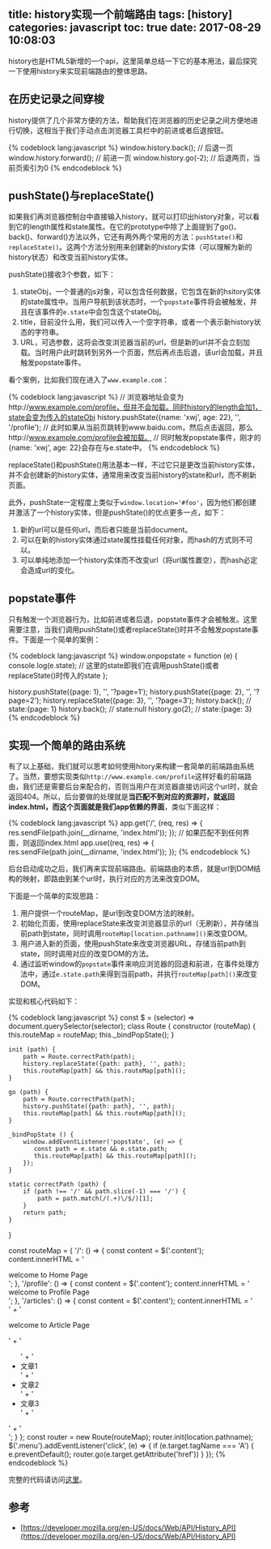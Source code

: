 title: history实现一个前端路由
tags: [history]
categories: javascript
toc: true
date: 2017-08-29 10:08:03
---

history也是HTML5新增的一个api，这里简单总结一下它的基本用法，最后探究一下使用history来实现前端路由的整体思路。

## 在历史记录之间穿梭

history提供了几个非常方便的方法，帮助我们在浏览器的历史记录之间方便地进行切换，这相当于我们手动点击浏览器工具栏中的前进或者后退按钮。

{% codeblock lang:javascript %}
window.history.back();       // 后退一页
window.history.forward();    // 前进一页
window.history.go(-2);       // 后退两页，当前页索引为0
{% endcodeblock %}

## pushState()与replaceState()

如果我们再浏览器控制台中直接输入history，就可以打印出history对象，可以看到它的length属性和state属性。在它的prototype中除了上面提到了go()、back()、forward()方法以外，它还有两外两个常用的方法：`pushState()`和`replaceState()`。这两个方法分别用来创建新的history实体（可以理解为新的history状态）和改变当前history实体。

pushState()接收3个参数，如下：

1. stateObj，一个普通的js对象，可以包含任何数据，它包含在新的hsitory实体的state属性中。当用户导航到该状态时，一个`popstate`事件将会被触发，并且在该事件的`e.state`中会包含这个stateObj。
2. title，目前没什么用，我们可以传入一个空字符串，或者一个表示新history状态的字符串。
3. URL，可选参数，这将会改变浏览器当前的url，但是新的url并不会立刻加载。当时用户此时跳转到另外一个页面，然后再点击后退，该url会加载，并且触发popstate事件。

看个案例，比如我们现在进入了`www.example.com`：

{% codeblock lang:javascript %}
// 浏览器地址会变为http://www.example.com/profile，但并不会加载。同时history的length会加1，state会变为传入的stateObj
history.pushState({name: 'xwj', age: 22}, '', '/profile');
// 此时如果从当前页跳转到www.baidu.com，然后点击返回，那么http://www.example.com/profile会被加载。
// 同时触发popstate事件，刚才的{name: 'xwj', age: 22}会存在与e.state中。
{% endcodeblock %}

replaceState()和pushState()用法基本一样，不过它只是更改当前history实体，并不会创建新的history实体，通常用来改变当前history的state和url，而不刷新页面。

此外，pushState一定程度上类似于`window.location='#foo'`，因为他们都创建并激活了一个history实体，但是pushState()的优点更多一点，如下：

1. 新的url可以是任何url，而后者只能是当前document。
2. 可以在新的history实体通过state属性挂载任何对象，而hash的方式则不可以。
3. 可以单纯地添加一个history实体而不改变url（将url属性置空），而hash必定会造成url的变化。

## popstate事件

只有触发一个浏览器行为，比如前进或者后退，popstate事件才会被触发。这里需要注意，当我们调用pushState()或者replaceState()时并不会触发popstate事件。下面是一个简单的案例：

{% codeblock lang:javascript %}
window.onpopstate = function (e) {
  console.log(e.state);  // 这里的state即我们在调用pushState()或者replaceState()时传入的state
};

history.pushState({page: 1}, '', '?page=1');
history.pushState({page: 2}, '', '?page=2');
history.replaceState({page: 3}, '', '?page=3');
history.back();  // state:{page: 1}
history.back(); // state:null
history.go(2); // state:{page: 3}
{% endcodeblock %}

## 实现一个简单的路由系统

有了以上基础，我们就可以思考如何使用hitory来构建一套简单的前端路由系统了。当然，要想实现类似`http://www.example.com/profile`这样好看的前端路由，我们还是需要后台来配合的，否则当用户在浏览器直接访问这个url时，就会返回404。所以，后台要做的处理就是**当匹配不到对应的资源时，就返回index.html，而这个页面就是我们app依赖的界面**，类似下面这样：

{% codeblock lang:javascript %}
app.get('/', (req, res) => {
    res.sendFile(path.join(__dirname, 'index.html'));
});
// 如果匹配不到任何界面，则返回index.html
app.use((req, res) => {
    res.sendFile(path.join(__dirname, 'index.html'));
});
{% endcodeblock %}

后台启动成功之后，我们再来实现前端路由。前端路由的本质，就是url到DOM结构的映射，即路由到某个url时，执行对应的方法来改变DOM。

下面是一个简单的实现思路：

1. 用户提供一个routeMap，是url到改变DOM方法的映射。
2. 初始化页面，使用replaceState来改变浏览器显示的url（无刷新），并存储当前path到state，同时调用`routeMap[location.pathname]()`来改变DOM。
3. 用户进入新的页面，使用pushState来改变浏览器URL，存储当前path到state，同时调用对应的改变DOM的方法。
4. 通过监听window的`popstate`事件来响应浏览器的回退和前进，在事件处理方法中，通过`e.state.path`来得到当前path，并执行`routeMap[path]()`来改变DOM。

实现和核心代码如下：

{% codeblock lang:javascript %}
const $ = (selector) => document.querySelector(selector);
class Route {
    constructor (routeMap) {
        this.routeMap = routeMap;
        this._bindPopState();
    }

    init (path) {
        path = Route.correctPath(path);
        history.replaceState({path: path}, '', path);
        this.routeMap[path] && this.routeMap[path]();
    }

    go (path) {
        path = Route.correctPath(path);
        history.pushState({path: path}, '', path);
        this.routeMap[path] && this.routeMap[path]();
    }

    _bindPopState () {
        window.addEventListener('popstate', (e) => {
           const path = e.state && e.state.path;
           this.routeMap[path] && this.routeMap[path]();
        });
    }

    static correctPath (path) {
        if (path !== '/' && path.slice(-1) === '/') {
            path = path.match(/(.+)\/$/)[1];
        }
        return path;
    }
}

const routeMap = {
    '/': () => {
        const content = $('.content');
        content.innerHTML = '<div>welcome to Home Page</div>';
    },
    '/profile': () => {
        const content = $('.content');
        content.innerHTML = '<div>welcome to Profile Page</div>';
    },
    '/articles': () => {
        const content = $('.content');
        content.innerHTML =
            '<div>' +
            '<p>welcome to Article Page</p>' +
            '<ul>' +
            '<li>文章1</li>' +
            '<li>文章2</li>' +
            '<li>文章3</li>' +
            '</ul>' +
            '</div>';
    }
};
const router = new Route(routeMap);
router.init(location.pathname);
$('.menu').addEventListener('click', (e) => {
    if (e.target.tagName === 'A') {
        e.preventDefault();
        router.go(e.target.getAttribute('href'))
    }
});
{% endcodeblock %}

完整的代码请访问[这里](https://github.com/xwjgo/history-learning)。

## 参考

- [https://developer.mozilla.org/en-US/docs/Web/API/History_API](https://developer.mozilla.org/en-US/docs/Web/API/History_API)



